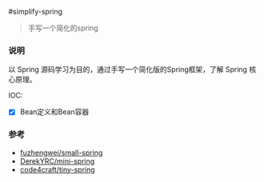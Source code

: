 #simplify-spring
>手写一个简化的spring
### 说明
以 Spring 源码学习为目的，通过手写一个简化版的Spring框架，了解 Spring 核心原理。

IOC:
- [x] Bean定义和Bean容器
### 参考
- [fuzhengwei/small-spring](https://github.com/fuzhengwei/small-spring)
- [DerekYRC/mini-spring](https://github.com/DerekYRC/mini-spring)
- [code4craft/tiny-spring](https://github.com/code4craft/tiny-spring)